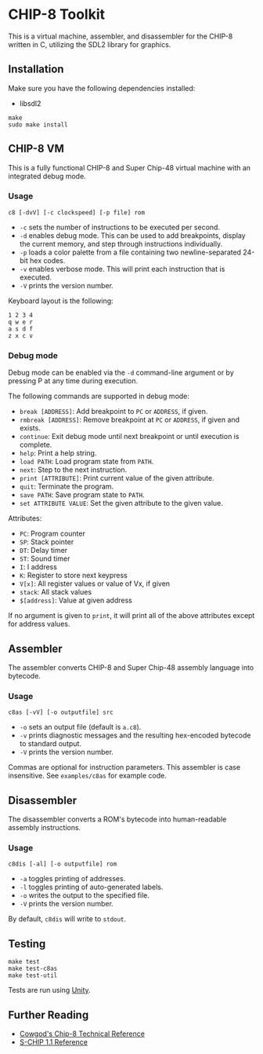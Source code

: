 # CHIP-8 Toolkit

This is a virtual machine, assembler, and disassembler for the CHIP-8 written
in C, utilizing the SDL2 library for graphics.

## Installation

Make sure you have the following dependencies installed:

* libsdl2

```
make
sudo make install
```

## CHIP-8 VM

This is a fully functional CHIP-8 and Super Chip-48 virtual machine with an
integrated debug mode.

### Usage

```
c8 [-dvV] [-c clockspeed] [-p file] rom
```

* `-c` sets the number of instructions to be executed per second.
* `-d` enables debug mode. This can be used to add breakpoints, display the
  current memory, and step through instructions individually.
* `-p` loads a color palette from a file containing two newline-separated 24-bit hex codes.
* `-v` enables verbose mode. This will print each instruction that is executed.
* `-V` prints the version number.

Keyboard layout is the following:

```
1 2 3 4
q w e r
a s d f
z x c v
```

### Debug mode

Debug mode can be enabled via the `-d` command-line argument or by pressing P at
any time during execution.

The following commands are supported in debug mode:

* `break [ADDRESS]`: Add breakpoint to `PC` or `ADDRESS`, if given.
* `rmbreak [ADDRESS]`: Remove breakpoint at `PC` or `ADDRESS`, if given and
  exists.
* `continue`: Exit debug mode until next breakpoint or until execution is
  complete.
* `help`: Print a help string.
* `load PATH`: Load program state from `PATH`.
* `next`: Step to the next instruction.
* `print [ATTRIBUTE]`: Print current value of the given attribute.
* `quit`: Terminate the program.
* `save PATH`: Save program state to `PATH`.
* `set ATTRIBUTE VALUE`: Set the given attribute to the given value.

Attributes:

* `PC`: Program counter
* `SP`: Stack pointer
* `DT`: Delay timer
* `ST`: Sound timer
* `I`:  I address
* `K`:  Register to store next keypress
* `V[x]`:  All register values or value of Vx, if given
* `stack`: All stack values
* `$[address]`: Value at given address

If no argument is given to `print`, it will print all of the above attributes
except for address values.

## Assembler

The assembler converts CHIP-8 and Super Chip-48 assembly language into bytecode.

### Usage

```
c8as [-vV] [-o outputfile] src
```

* `-o` sets an output file (default is `a.c8`).
* `-v` prints diagnostic messages and the resulting hex-encoded bytecode to standard output.
* `-V` prints the version number.

Commas are optional for instruction parameters. This assembler is case
insensitive. See `examples/c8as` for example code.

## Disassembler

The disassembler converts a ROM's bytecode into human-readable assembly
instructions.

### Usage

```
c8dis [-al] [-o outputfile] rom
```

* `-a` toggles printing of addresses.
* `-l` toggles printing of auto-generated labels.
* `-o` writes the output to the specified file.
* `-V` prints the version number.

By default, `c8dis` will write to `stdout`.

## Testing

```
make test
make test-c8as
make test-util
```

Tests are run using [Unity](https://github.com/ThrowTheSwitch/Unity).


## Further Reading

* [Cowgod's Chip-8 Technical Reference](http://devernay.free.fr/hacks/chip8/C8TECH10.HTM)
* [S-CHIP 1.1 Reference](http://devernay.free.fr/hacks/chip8/schip.txt)
